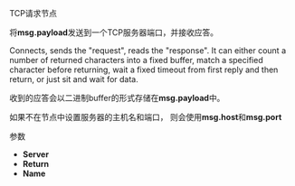 TCP请求节点

将**msg.payload**发送到一个TCP服务器端口，并接收应答。 

Connects, sends the "request", reads the "response". It can either count a number of returned characters into a fixed buffer, match a specified character before returning, wait a fixed timeout from first reply and then return, or just sit and wait for data. 

收到的应答会以二进制buffer的形式存储在**msg.payload**中。

如果不在节点中设置服务器的主机名和端口， 则会使用**msg.host**和**msg.port** 

参数

*   **Server**
*   **Return**
*   **Name**